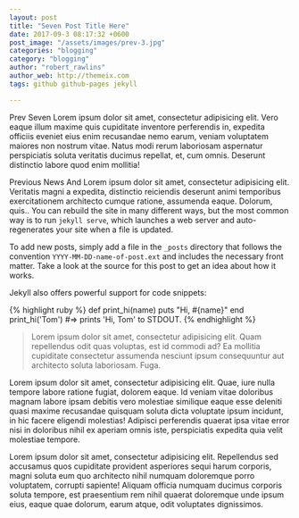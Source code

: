 ```yaml
---
layout: post
title: "Seven Post Title Here"
date: 2017-09-3 08:17:32 +0600
post_image: "/assets/images/prev-3.jpg"
categories: "blogging"
category: "blogging"
author: "robert_rawlins"
author_web: http://themeix.com
tags: github github-pages jekyll

---
```


<p class="lead">Prev Seven Lorem ipsum dolor sit amet, consectetur adipisicing elit. Vero eaque illum maxime quis cupiditate inventore perferendis in, expedita officiis eveniet eius enim recusandae nemo earum, veniam voluptatem maiores non nostrum vitae. Natus modi rerum laboriosam aspernatur perspiciatis soluta veritatis ducimus repellat, et, cum omnis. Deserunt distinctio labore quod enim mollitia!</p>

Previous News And   Lorem ipsum dolor sit amet, consectetur adipisicing elit. Veritatis magni a expedita, distinctio reiciendis deserunt animi temporibus exercitationem architecto cumque ratione, assumenda eaque. Dolorum, quis.. You can rebuild the site in many different ways, but the most common way is to run `jekyll serve`, which launches a web server and auto-regenerates your site when a file is updated.

To add new posts, simply add a file in the `_posts` directory that follows the convention `YYYY-MM-DD-name-of-post.ext` and includes the necessary front matter. Take a look at the source for this post to get an idea about how it works.

Jekyll also offers powerful support for code snippets:

{% highlight ruby %}
def print_hi(name)
  puts "Hi, #{name}"
end
print_hi('Tom')
#=> prints 'Hi, Tom' to STDOUT.
{% endhighlight %}



<blockquote>
	<p>Lorem ipsum dolor sit amet, consectetur adipisicing elit. Quam repellendus odit quas voluptas, est id commodi ad? Ea mollitia cupiditate consectetur assumenda nesciunt ipsum consequuntur aut architecto soluta laboriosam. Fuga.</p>
</blockquote>

<p>Lorem ipsum dolor sit amet, consectetur adipisicing elit. Quae, iure nulla tempore labore ratione fugiat, dolorem eaque. Id veniam vitae doloribus magnam labore ipsam debitis vero molestiae similique eaque esse deleniti quasi maxime recusandae quisquam soluta dicta voluptate ipsum incidunt, in hic facere eligendi molestias! Adipisci perferendis quaerat ipsa vitae error nisi in doloribus nihil ex aperiam omnis iste, perspiciatis expedita quia velit molestiae tempore.</p>

<p>Lorem ipsum dolor sit amet, consectetur adipisicing elit. Repellendus sed accusamus quos cupiditate provident asperiores sequi harum corporis, magni soluta eum quo architecto nihil numquam doloremque porro voluptatem, corrupti sapiente! Aliquam officia numquam ducimus corporis soluta tempore, est praesentium rem nihil quaerat doloremque unde ipsum eius, eaque quae dolorum, earum atque, odit voluptates dignissimos.</p>